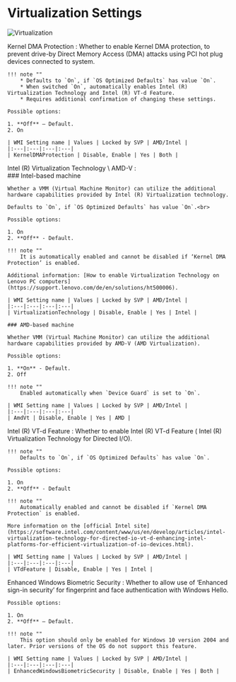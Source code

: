# Virtualization Settings

![Virtualization](https://cdrt.github.io/mk_docs/ref/bios/settings/thinkpad/img/tp_virtualization.png)

Kernel DMA Protection
:  Whether to enable Kernel DMA protection, to prevent drive-by Direct Memory Access (DMA) attacks using PCI hot plug devices connected to system.

    !!! note ""
        * Defaults to `On`, if `OS Optimized Defaults` has value `On`.
        * When switched `On`, automatically enables Intel (R) Virtualization Technology and Intel (R) VT-d Feature.
        * Requires additional confirmation of changing these settings.

    Possible options:

    1. **Off** – Default.
    2. On

    | WMI Setting name | Values | Locked by SVP | AMD/Intel |
    |:---|:---|:---|:---|
    | KernelDMAProtection | Disable, Enable | Yes | Both |

Intel (R) Virtualization Technology \ AMD-V
:  
    ### Intel-based machine

    Whether a VMM (Virtual Machine Monitor) can utilize the additional hardware capabilities provided by Intel (R) Virtualization technology.

    Defaults to `On`, if `OS Optimized Defaults` has value `On`.<br>

    Possible options:

    1. On 
    2. **Off** - Default.

    !!! note ""
        It is automatically enabled and cannot be disabled if ‘Kernel DMA Protection’ is enabled.

    Additional information: [How to enable Virtualization Technology on Lenovo PC computers](https://support.lenovo.com/de/en/solutions/ht500006).

    | WMI Setting name | Values | Locked by SVP | AMD/Intel |
    |:---|:---|:---|:---|
    | VirtualizationTechnology | Disable, Enable | Yes | Intel |

    ### AMD-based machine

    Whether VMM (Virtual Machine Monitor) can utilize the additional hardware capabilities provided by AMD-V (AMD Virtualization).

    Possible options:

    1. **On** - Default.
    2. Off

    !!! note ""
        Enabled automatically when `Device Guard` is set to `On`.

    | WMI Setting name | Values | Locked by SVP | AMD/Intel |
    |:---|:---|:---|:---|
    | AmdVt | Disable, Enable | Yes | AMD |

Intel (R) VT-d Feature
:  Whether to enable Intel (R) VT-d Feature ( Intel (R) Virtualization Technology for Directed I/O).

    !!! note ""
        Defaults to `On`, if `OS Optimized Defaults` has value `On`.

    Possible options:

    1. On
    2. **Off** - Default

    !!! note ""
        Automatically enabled and cannot be disabled if `Kernel DMA Protection` is enabled.

    More information on the [official Intel site](https://software.intel.com/content/www/us/en/develop/articles/intel-virtualization-technology-for-directed-io-vt-d-enhancing-intel-platforms-for-efficient-virtualization-of-io-devices.html).

    | WMI Setting name | Values | Locked by SVP | AMD/Intel |
    |:---|:---|:---|:---|
    | VTdFeature | Disable, Enable | Yes | Intel |

Enhanced Windows Biometric Security
:  Whether to allow use of ‘Enhanced sign-in security’ for fingerprint and face authentication with Windows Hello.

    Possible options:

    1. On
    2. **Off** – Default.

    !!! note ""
        This option should only be enabled for Windows 10 version 2004 and later. Prior versions of the OS do not support this feature.

    | WMI Setting name | Values | Locked by SVP | AMD/Intel |
    |:---|:---|:---|:---|
    | EnhancedWindowsBiometricSecurity | Disable, Enable | Yes | Both |
